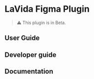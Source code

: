 # LaVida Figma Plugin

> ⚠️ This plugin is in Beta.

## User Guide



## Developer guide



## Documentation


